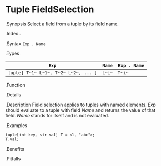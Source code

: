 #  Tuple FieldSelection

.Synopsis
Select a field from a tuple by its field name.

.Index
.

.Syntax
`Exp . Name`

.Types


| `Exp`                                 | `Name` | `Exp . Name` |
| --- | --- | --- |
|`tuple[ T~1~ L~1~, T~2~ L~2~, ... ]` |  `L~i~` | `T~i~`         |


.Function

.Details

.Description
Field selection applies to tuples with named elements.
_Exp_ should evaluate to a tuple with field _Name_ and returns the value of that field.
_Name_ stands for itself and is not evaluated.

.Examples
```rascal-shell
tuple[int key, str val] T = <1, "abc">;
T.val;
```

.Benefits

.Pitfalls

